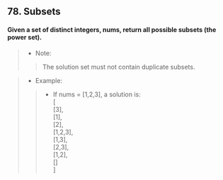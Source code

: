 ## 78. Subsets
#### Given a set of distinct integers, nums, return all possible subsets (the power set).

>* Note: 
>> The solution set must not contain duplicate subsets.
  
>* Example:  
>>* If nums = [1,2,3], a solution is:  
>>[  
  [3],  
  [1],  
  [2],  
  [1,2,3],  
  [1,3],  
  [2,3],  
  [1,2],  
  []  
]
